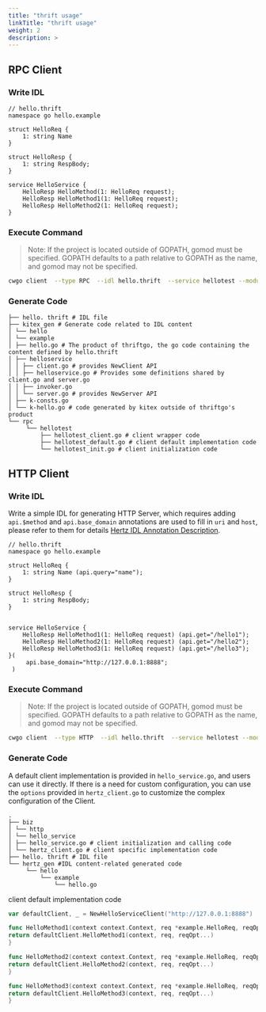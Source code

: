 ```yaml
---
title: "thrift usage"
linkTitle: "thrift usage"
weight: 2
description: >
---
```


## RPC Client

### Write IDL

```thrift
// hello.thrift
namespace go hello.example

struct HelloReq {
    1: string Name
}

struct HelloResp {
    1: string RespBody;
}

service HelloService {
    HelloResp HelloMethod(1: HelloReq request);
    HelloResp HelloMethod1(1: HelloReq request);
    HelloResp HelloMethod2(1: HelloReq request);
}
```

### Execute Command

>Note: If the project is located outside of GOPATH, gomod must be specified. GOPATH defaults to a path relative to GOPATH as the name, and gomod may not be specified.

```sh
cwgo client  --type RPC  --idl hello.thrift  --service hellotest --module {{your_module_name}}
```

### Generate Code

```console
├── hello. thrift # IDL file
├── kitex_gen # Generate code related to IDL content
│ └── hello
│ └── example
│ ├── hello.go # The product of thriftgo, the go code containing the content defined by hello.thrift
│ ├── helloservice
│ │ ├── client.go # provides NewClient API
│ │ ├── helloservice.go # Provides some definitions shared by client.go and server.go
│ │ ├── invoker.go
│ │ └── server.go # provides NewServer API
│ ├── k-consts.go
│ └── k-hello.go # code generated by kitex outside of thriftgo's product
└── rpc
     └── hellotest
         ├── hellotest_client.go # client wrapper code
         ├── hellotest_default.go # client default implementation code
         └── hellotest_init.go # client initialization code
```

## HTTP Client

### Write IDL

Write a simple IDL for generating HTTP Server, which requires adding `api.$method` and `api.base_domain` annotations are used to fill in `uri` and `host`, please refer to them for details [Hertz IDL Annotation Description](/docs/hertz/tutorials/toolkit/annotation/).

```thrift
// hello.thrift
namespace go hello.example

struct HelloReq {
    1: string Name (api.query="name");
}

struct HelloResp {
    1: string RespBody;
}


service HelloService {
    HelloResp HelloMethod1(1: HelloReq request) (api.get="/hello1");
    HelloResp HelloMethod2(1: HelloReq request) (api.get="/hello2");
    HelloResp HelloMethod3(1: HelloReq request) (api.get="/hello3");
}(
     api.base_domain="http://127.0.0.1:8888";
 )
```

### Execute Command

>Note: If the project is located outside of GOPATH, gomod must be specified. GOPATH defaults to a path relative to GOPATH as the name, and gomod may not be specified.

```sh
cwgo client  --type HTTP  --idl hello.thrift  --service hellotest --module {{your_module_name}}
```

### Generate Code

A default client implementation is provided in `hello_service.go`, and users can use it directly. If there is a need for custom configuration, you can use the `options` provided in `hertz_client.go` to customize the complex configuration of the Client.

```console
.
├── biz
│ └── http
│ └── hello_service
│ ├── hello_service.go # client initialization and calling code
│ └── hertz_client.go # client specific implementation code
├── hello. thrift # IDL file
└── hertz_gen #IDL content-related generated code
     └── hello
         └── example
             └── hello.go
```

client default implementation code

```go
var defaultClient, _ = NewHelloServiceClient("http://127.0.0.1:8888")

func HelloMethod1(context context.Context, req *example.HelloReq, reqOpt ...config.RequestOption) (resp *example.HelloResp, rawResponse *protocol.Response, err error) {
return defaultClient.HelloMethod1(context, req, reqOpt...)
}

func HelloMethod2(context context.Context, req *example.HelloReq, reqOpt ...config.RequestOption) (resp *example.HelloResp, rawResponse *protocol.Response, err error) {
return defaultClient.HelloMethod2(context, req, reqOpt...)
}

func HelloMethod3(context context.Context, req *example.HelloReq, reqOpt ...config.RequestOption) (resp *example.HelloResp, rawResponse *protocol.Response, err error) {
return defaultClient.HelloMethod3(context, req, reqOpt...)
}
```
